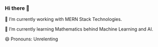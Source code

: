 ### Hi there 👋

🔭 I’m currently working with MERN Stack Technologies.

🌱 I’m currently learning Mathematics behind Machine Learning and AI.

😄 Pronouns: Unrelenting


<!--
**arunavamodak/arunavamodak** is a ✨ _special_ ✨ repository because its `README.md` (this file) appears on your GitHub profile.

Here are some ideas to get you started:

- 🔭 I’m currently working on MERN Stack Projects.
- 🌱 I’m currently learning Mathematics behind Machine Learning and AI
- 👯 I’m looking to collaborate on 
- 🤔 I’m looking for help with ...
- 💬 Ask me about ...
- 📫 How to reach me: ...
- 😄 Pronouns: ...
- ⚡ Fun fact: ...
-->
